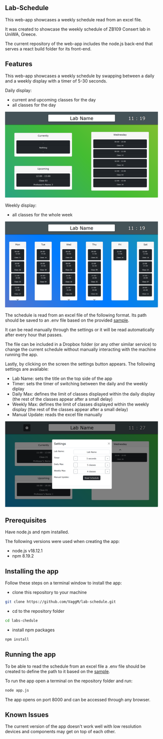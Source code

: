 ## Lab-Schedule

This web-app showcases a weekly schedule read from an excel file.

It was created to showcase the weekly schedule of ZB109 Consert
lab in UniWA, Greece.

The current repository of the web-app includes the node.js back-end
that serves a react build folder for its front-end.

## Features

This web-app showcases a weekly schedule by swapping between a daily
and a weekly display with a timer of 5-30 seconds.

Daily display:

- current and upcoming classes for the day
- all classes for the day

![Daily display](./screenshots/dailydisplay.png)

Weekly display:

- all classes for the whole week

![Weekly display](./screenshots/weeklydisplay.png)

The schedule is read from an excel file of the following format.
Its path should be saved to an .env file based on the provided
[sample](.envsample).

It can be read manually through the settings or it will be read
automatically after every hour that passes.

The file can be included in a Dropbox folder (or any other similar
service) to change the current schedule without manually interacting
with the machine running the app.

Lastly, by clicking on the screen the settings button appears.
The following settings are available:

- Lab Name: sets the title on the top side of the app
- Timer: sets the timer of switching between the daily
  and the weekly diplay
- Daily Max: defines the limit of classes displayed within the daily
  display (the rest of the classes appear after a small delay)
- Weekly Max: defines the limit of classes displayed within the weekly
  display (the rest of the classes appear after a small delay)
- Manual Update: reads the excel file manually

![Settings](./screenshots/settings.png)

## Prerequisites

Have node.js and npm installed.

The following versions were used when creating the app:

- node.js v18.12.1
- npm 8.19.2

## Installing the app

Follow these steps on a terminal window to install the app:

- clone this repository to your machine

```bash
git clone https://github.com/VaggM/lab-schedule.git
```

- cd to the repository folder

```bash
cd labs-chedule
```

- install npm packages

```bash
npm install
```

## Running the app

To be able to read the schedule from an excel file
a .env file should be created to define the path
to it based on the [sample](.envsample).

To run the app open a terminal on the repository folder
and run:

```bash
node app.js
```

The app opens on port 8000 and can be accessed through
any browser.

## Known Issues

The current version of the app doesn't work well
with low resolution devices and components may
get on top of each other.
